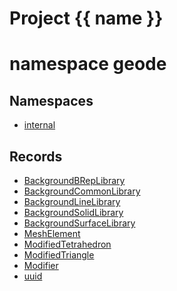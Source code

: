 <script setup>
import {useRoute} from 'vitepress'
const {path} = useRoute()
const tokens = path.split('/')
const words = tokens[2].split('-');
for (let i = 0; i < words.length; i++) {
    words[i] = words[i].charAt(0).toUpperCase() + words[i].slice(1);
    words[i] = words[i].replace('geode', 'Geode')
}
const name = words.join('-');
</script>
# Project {{ name }}

# namespace geode



## Namespaces

* [internal](internal/index.md)


## Records

* [BackgroundBRepLibrary](BackgroundBRepLibrary.md)
* [BackgroundCommonLibrary](BackgroundCommonLibrary.md)
* [BackgroundLineLibrary](BackgroundLineLibrary.md)
* [BackgroundSolidLibrary](BackgroundSolidLibrary.md)
* [BackgroundSurfaceLibrary](BackgroundSurfaceLibrary.md)
* [MeshElement](MeshElement.md)
* [ModifiedTetrahedron](ModifiedTetrahedron.md)
* [ModifiedTriangle](ModifiedTriangle.md)
* [Modifier](Modifier.md)
* [uuid](uuid.md)


